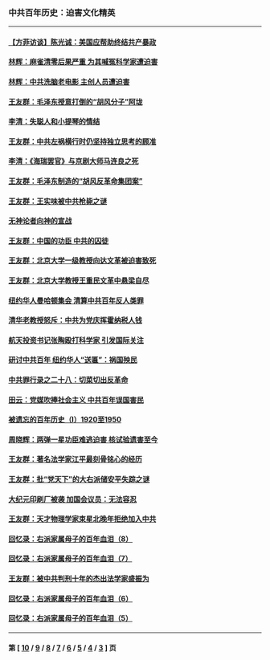 ### 中共百年历史：迫害文化精英
---
#### [【方菲访谈】陈光诚：美国应帮助终结共产暴政](../../pages/nf1176111/n13759521.md?07230430) 
#### [林辉：麻雀清零后果严重 为其喊冤科学家遭迫害](../../pages/nf1176111/n13746900.md?07230430) 
#### [林辉：中共洗脑老电影 主创人员遭迫害](../../pages/nf1176111/n13699437.md?07230430) 
#### [王友群：毛泽东授意打倒的“胡风分子”阿垅](../../pages/nf1176111/n13592541.md?07230430) 
#### [李清：失聪人和小提琴的情结](../../pages/nf1176111/n13459280.md?07230430) 
#### [王友群：中共左祸横行时仍坚持独立思考的顾准](../../pages/nf1176111/n13444722.md?07230430) 
#### [李清：《海瑞罢官》与京剧大师马连良之死](../../pages/nf1176111/n13412316.md?07230430) 
#### [王友群：毛泽东制造的“胡风反革命集团案”](../../pages/nf1176111/n13324909.md?07230430) 
#### [王友群：王实味被中共枪毙之谜](../../pages/nf1176111/n13307502.md?07230430) 
#### [无神论者向神的宣战](../../pages/nf1176111/n13281535.md?07230430) 
#### [王友群：中国的功臣 中共的囚徒](../../pages/nf1176111/n13291790.md?07230430) 
#### [王友群：北京大学一级教授向达文革被迫害致死](../../pages/nf1176111/n13150966.md?07230430) 
#### [王友群：北京大学教授王重民文革中悬梁自尽](../../pages/nf1176111/n13084645.md?07230430) 
#### [纽约华人曼哈顿集会 清算中共百年反人类罪](../../pages/nf1176111/n13084157.md?07230430) 
#### [清华老教授怒斥：中共为党庆挥霍纳税人钱](../../pages/nf1176111/n13071430.md?07230430) 
#### [航天投资书记张陶殴打科学家 引发国际关注](../../pages/nf1176111/n13069132.md?07230430) 
#### [研讨中共百年 纽约华人“送匾”：祸国殃民](../../pages/nf1176111/n13057367.md?07230430) 
#### [中共罪行录之二十八：切菜切出反革命](../../pages/nf1176111/n13030600.md?07230430) 
#### [田云：党媒吹捧社会主义 中共百年误国害民](../../pages/nf1176111/n13006682.md?07230430) 
#### [被遗忘的百年历史（I）1920至1950](../../pages/nf1176111/n12986411.md?07230430) 
#### [周晓辉：两弹一星功臣难逃迫害 核试验遗害至今](../../pages/nf1176111/n12974997.md?07230430) 
#### [王友群：著名法学家江平最刻骨铭心的经历](../../pages/nf1176111/n12970787.md?07230430) 
#### [王友群：批“党天下”的大右派储安平失踪之谜](../../pages/nf1176111/n12954229.md?07230430) 
#### [大纪元印刷厂被袭 加国会议员：无法容忍](../../pages/nf1176111/n12883028.md?07230430) 
#### [王友群：天才物理学家束星北晚年拒绝加入中共](../../pages/nf1176111/n12792913.md?07230430) 
#### [回忆录：右派家属母子的百年血泪（8）](../../pages/nf1176111/n12706196.md?07230430) 
#### [回忆录：右派家属母子的百年血泪（7）](../../pages/nf1176111/n12706191.md?07230430) 
#### [王友群：被中共判刑十年的杰出法学家盛振为](../../pages/nf1176111/n12706141.md?07230430) 
#### [回忆录：右派家属母子的百年血泪（6）](../../pages/nf1176111/n12698863.md?07230430) 
#### [回忆录：右派家属母子的百年血泪（5）](../../pages/nf1176111/n12692515.md?07230430) 

---
#### 第 [ [10](./10.md?07230430) / [9](./9.md?07230430) / [8](./8.md?07230430) / [7](./7.md?07230430) / [6](./6.md?07230430) / [5](./5.md?07230430) / [4](./4.md?07230430) / [3](./3.md?07230430) ] 页
